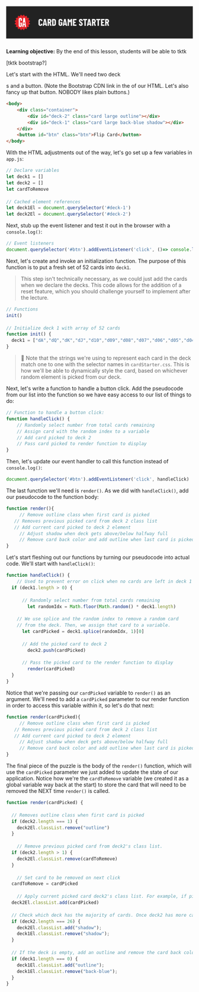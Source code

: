 # ![CSS Card Deck - Creating The Deck](./assets/hero.png)

**Learning objective:** By the end of this lesson, students will be able to tktk

[tktk bootstrap?]

Let's start with the HTML. We'll need two deck <div>s and a button. (Note the Bootstrap CDN link in the <head> of our HTML.  Let's also fancy up that button.  NOBODY likes plain buttons.)

```html
<body>
	<div class="container">
		<div id="deck-2" class="card large outline"></div>
		<div id="deck-1" class="card large back-blue shadow"></div>
	</div>
	<button id="btn" class="btn">Flip Card</button>
</body>
```

With the HTML adjustments out of the way, let's go set up a few variables in `app.js`:

```javascript
// Declare variables
let deck1 = []
let deck2 = []
let cardToRemove

// Cached element references
let deck1El = document.querySelector('#deck-1')
let deck2El = document.querySelector('#deck-2')
```

Next, stub up the event listener and test it out in the browser with a `console.log()`:

```javascript
// Event listeners
document.querySelector('#btn').addEventListener('click', ()=> console.log('clicked'))
```

Next, let's create and invoke an initialization function. The purpose of this function is to put a fresh set of 52 cards into `deck1`. 

> This step isn't technically necessary, as we could just add the cards when we declare the decks. This code allows for the addition of a reset feature, which you should challenge yourself to implement after the lecture.

```javascript
// Functions
init()

// Initialize deck 1 with array of 52 cards
function init() {
  deck1 = ["dA","dQ","dK","dJ","d10","d09","d08","d07","d06","d05","d04","d03","d02","hA","hQ","hK","hJ","h10","h09","h08","h07","h06","h05","h04","h03","h02","cA","cQ","cK","cJ","c10","c09","c08","c07","c06","c05","c04","c03","c02","sA","sQ","sK","sJ","s10","s09","s08","s07","s06","s05","s04","s03","s02"]
}
```

> 🧠 Note that the strings we're using to represent each card in the deck match one to one with the selector names in `cardStarter.css`. This is how we'll be able to dynamically style the card, based on whichever random element is picked from our deck.

Next, let's write a function to handle a button click. Add the pseudocode from our list into the function so we have easy access to our list of things to do:

```javascript
// Function to handle a button click:
function handleClick() {
    // Randomly select number from total cards remaining
    // Assign card with the random index to a variable
    // Add card picked to deck 2
    // Pass card picked to render function to display
}
```

Then, let's update our event handler to call this function instead of `console.log()`:

```javascript
document.querySelector('#btn').addEventListener('click', handleClick)
```

The last function we'll need is `render()`. As we did with `handleClick()`, add our pseudocode to the function body: 

```javascript
function render(){
	 // Remove outline class when first card is picked
   // Removes previous picked card from deck 2 class list
   // Add current card picked to deck 2 element
	 // Adjust shadow when deck gets above/below halfway full
	 // Remove card back color and add outline when last card is picked
}
```

Let's start fleshing out our functions by turning our pseudocode into actual code. We'll start with `handleClick()`:

```javascript
function handleClick() {
	// Used to prevent error on click when no cards are left in deck 1
  if (deck1.length > 0) {  

	  // Randomly select number from total cards remaining
		let randomIdx = Math.floor(Math.random() * deck1.length)

    // We use splice and the random index to remove a random card 
    // from the deck. Then, we assign that card to a variable. 
	  let cardPicked = deck1.splice(randomIdx, 1)[0]

	  // Add the picked card to deck 2
		deck2.push(cardPicked) 

	  // Pass the picked card to the render function to display
		render(cardPicked)
  }
}
```

Notice that we're passing our `cardPicked` variable to `render()` as an argument. We'll need to add a `cardPicked` parameter to our render function in order to access this variable within it, so let's do that next: 

```javascript
function render(cardPicked){
	 // Remove outline class when first card is picked
   // Removes previous picked card from deck 2 class list
   // Add current card picked to deck 2 element
	 // Adjust shadow when deck gets above/below halfway full
	 // Remove card back color and add outline when last card is picked
}
```

The final piece of the puzzle is the body of the `render()` function, which will use the `cardPicked` parameter we just added to update the state of our application. Notice how we're the `cardToRemove` variable (we created it as a global variable way back at the start) to store the card that will need to be removed the NEXT time `render()` is called.

```javascript
function render(cardPicked) {

  // Removes outline class when first card is picked
  if (deck2.length === 1) {  
    deck2El.classList.remove("outline")
  }

	// Remove previous picked card from deck2's class list. 
  if (deck2.length > 1) {  
    deck2El.classList.remove(cardToRemove)
  }

	// Set card to be removed on next click
  cardToRemove = cardPicked  

	// Apply current picked card deck2's class list. For example, if picked card was "h08", the the deck2El would gain the class "h08", which correlates to a background image of the eight of hearts. 
  deck2El.classList.add(cardPicked)  

  // Check which deck has the majority of cards. Once deck2 has more cards, remove shadow from deck1 and apply it to deck2.
  if (deck2.length === 26) {  
    deck2El.classList.add("shadow");
    deck1El.classList.remove("shadow");
  }
	
  // If the deck is empty, add an outline and remove the card back color
  if (deck1.length === 0) {  
    deck1El.classList.add("outline");
    deck1El.classList.remove("back-blue");
  }
}
```

